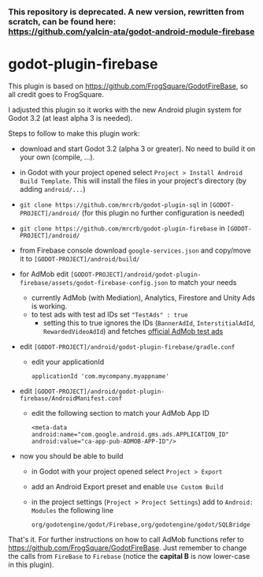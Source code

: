 ### This repository is deprecated. A new version, rewritten from scratch, can be found here:<br />https://github.com/yalcin-ata/godot-android-module-firebase

# godot-plugin-firebase
This plugin is based on https://github.com/FrogSquare/GodotFireBase, so all credit goes to FrogSquare.

I adjusted this plugin so it works with the new Android plugin system for Godot 3.2 (at least alpha 3 is needed).

Steps to follow to make this plugin work:

- download and start Godot 3.2 (alpha 3 or greater). No need to build it on your own (compile, ...).

- in Godot with your project opened select `Project > Install Android Build Template`. This will install the files in your project's directory (by adding `android/...`)

- `git clone https://github.com/mrcrb/godot-plugin-sql` in `[GODOT-PROJECT]/android/` (for this plugin no further configuration is needed)

- `git clone https://github.com/mrcrb/godot-plugin-firebase` in `[GODOT-PROJECT]/android/`

- from Firebase console download `google-services.json` and copy/move it to `[GODOT-PROJECT]/android/build/`

- for AdMob edit `[GODOT-PROJECT]/android/godot-plugin-firebase/assets/godot-firebase-config.json` to match your needs
  - currently AdMob (with Mediation), Analytics, Firestore and Unity Ads is working.
  - to test ads with test ad IDs set `"TestAds" : true`
    - setting this to true ignores the IDs (`BannerAdId`, `InterstitialAdId`, `RewardedVideoAdId`) and fetches [official AdMob test ads](https://developers.google.com/admob/android/test-ads)

- edit `[GODOT-PROJECT]/android/godot-plugin-firebase/gradle.conf`
  - edit your applicationId
 
     `applicationId 'com.mycompany.myappname'`

- edit `[GODOT-PROJECT]/android/godot-plugin-firebase/AndroidManifest.conf`
  - edit the following section to match your AdMob App ID
  
        <meta-data
        android:name="com.google.android.gms.ads.APPLICATION_ID"
        android:value="ca-app-pub-ADMOB-APP-ID"/>

- now you should be able to build
  - in Godot with your project opened select `Project > Export`
  - add an Android Export preset and enable `Use Custom Build`
  - in the project settings (`Project > Project Settings`) add to `Android: Modules` the following line
  
    `org/godotengine/godot/Firebase,org/godotengine/godot/SQLBridge`

That's it. For further instructions on how to call AdMob functions refer to https://github.com/FrogSquare/GodotFireBase. Just remember to change the calls from `FireBase` to `Firebase` (notice the **capital B** is now lower-case in this plugin).

